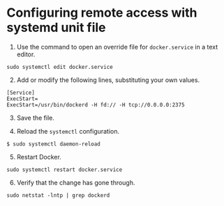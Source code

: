 # Configuring remote access with systemd unit file

1. Use the command to open an override file for `docker.service` in a text editor.

```console 
sudo systemctl edit docker.service 
``` 
2. Add or modify the following lines, substituting your own values.

```systemd
[Service]
ExecStart=
ExecStart=/usr/bin/dockerd -H fd:// -H tcp://0.0.0.0:2375
```
3. Save the file.

4. Reload the `systemctl` configuration.

```console
$ sudo systemctl daemon-reload
```

5. Restart Docker.

```console
sudo systemctl restart docker.service
```

6. Verify that the change has gone through.

```console 
sudo netstat -lntp | grep dockerd
```